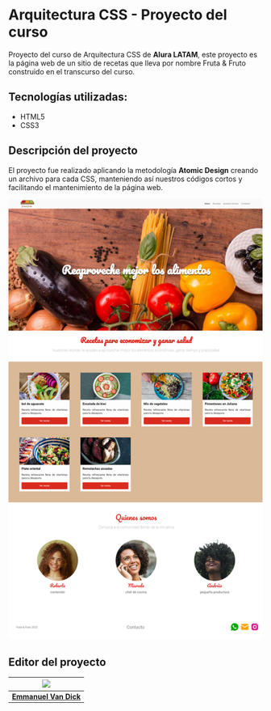 # Arquitectura CSS - Proyecto del curso

Proyecto del curso de Arquitectura CSS de **Alura LATAM**, este proyecto es la página web de un sitio de recetas que lleva por nombre Fruta & Fruto construido en el transcurso del curso. 

## Tecnologías utilizadas:
- HTML5
- CSS3

## Descripción del proyecto
El proyecto fue realizado aplicando la metodología **Atomic Design** creando un archivo para cada CSS, manteniendo así nuestros códigos cortos y facilitando el mantenimiento de la página web.

![Imagen del proyecto](./assets/img/index.png) 

## Editor del proyecto

| <img src="https://user-images.githubusercontent.com/93367648/220524124-b7ca9ddb-40b4-4b2d-8603-3d2d384f4da5.jpg" width=115 > |
| :---: |
| <a href="https://github.com/Emmanuel-VanDick9"><strong>Emmanuel Van Dick<strong></a> |
  

